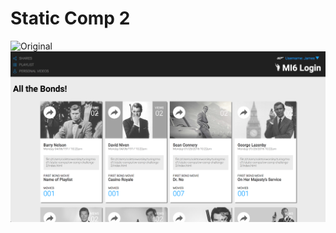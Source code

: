 # Static Comp 2


![Original](https://github.com/coleworsley/cw-comp-challenge-2/edit/master/assets/Comps/Original%20Comp.png)
![My Version](https://github.com/coleworsley/cw-comp-challenge-2/blob/master/assets/Comps/My%20Version.png)
